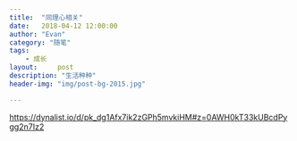 ```yaml
---
title:  "同理心相关"
date:   2018-04-12 12:00:00
author: "Evan"
category: "随笔"
tags:
    - 成长
layout:     post
description: "生活种种"
header-img: "img/post-bg-2015.jpg"

---
```

https://dynalist.io/d/pk_dg1Afx7ik2zGPh5mvkiHM#z=0AWH0kT33kUBcdPygg2n7Iz2
